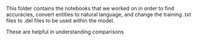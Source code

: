 This folder contains the notebooks that we worked on in order to find accuracies, convert entities to natural language, and change the training .txt files to .del files to be used within the model.

These are helpful in understanding comparisons 